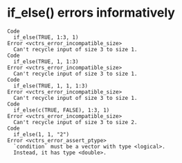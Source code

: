 # if_else() errors informatively

    Code
      if_else(TRUE, 1:3, 1)
    Error <vctrs_error_incompatible_size>
      Can't recycle input of size 3 to size 1.
    Code
      if_else(TRUE, 1, 1:3)
    Error <vctrs_error_incompatible_size>
      Can't recycle input of size 3 to size 1.
    Code
      if_else(TRUE, 1, 1, 1:3)
    Error <vctrs_error_incompatible_size>
      Can't recycle input of size 3 to size 1.
    Code
      if_else(c(TRUE, FALSE), 1:3, 1)
    Error <vctrs_error_incompatible_size>
      Can't recycle input of size 3 to size 2.
    Code
      if_else(1, 1, "2")
    Error <vctrs_error_assert_ptype>
      `condition` must be a vector with type <logical>.
      Instead, it has type <double>.

